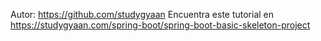 Autor: https://github.com/studygyaan
Encuentra este tutorial en https://studygyaan.com/spring-boot/spring-boot-basic-skeleton-project
